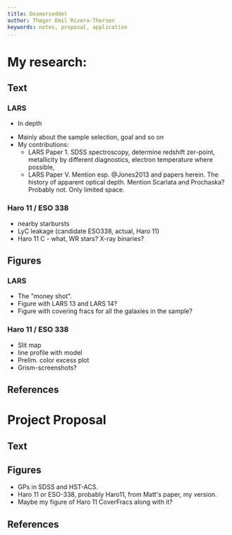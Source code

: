 ```yaml
---
title: Dosmerseddel
author: Thøger Emil Rivera-Thorsen
keywords: notes, proposal, application
...
```




My research:
============

Text
----

### LARS 
- In depth
+ Mainly about the sample selection, goal and so on
+ My contributions:
    - LARS Paper 1. SDSS spectroscopy, determine redshift zer-point, 
      metallicity by different diagnostics, electron temperature where 
      possible, 
    - LARS Paper V. Mention esp. @Jones2013 and papers herein. The history of 
      apparent optical depth. Mention Scarlata and Prochaska? Probably not. 
      Only limited space. 


### Haro 11 / ESO 338

+ nearby starbursts
+ LyC leakage (candidate ESO338, actual, Haro 11)
+ Haro 11 C - what, WR stars? X-ray binaries?


Figures
-------

### LARS 

+ The "money shot".
+ Figure with LARS 13 and LARS 14?
+ Figure with covering fracs for all the galaxies in the sample?

### Haro 11 / ESO 338

+ Slit map
+ line profile with model
+ Prelim. color excess plot
+ Grism-screenshots?



References
----------




Project Proposal
================



Text
----

Figures
-------

+ GPs in SDSS and HST-ACS.
+ Haro 11 or ESO-338, probably Haro11, from Matt's paper, my version.
+ Maybe my figure of Haro 11 CoverFracs along with it?


References
----------

